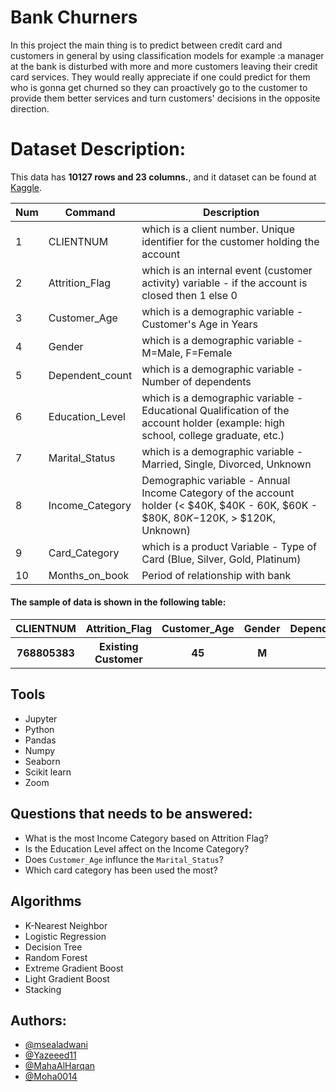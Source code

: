 
# Bank Churners
In this project the main thing is to predict between credit card and customers in general by using classification models for example :a manager at the bank is disturbed with more and more customers leaving their credit card services. They would really appreciate if one could predict for them who is gonna get churned so they can proactively go to the customer to provide them better services and turn customers' decisions in the opposite direction.

# Dataset Description:
This data has **10127 rows and 23 columns.**, and it dataset can be found at [Kaggle](https://www.kaggle.com/sakshigoyal7/credit-card-customers).



| Num | Command | Description |
| --- | --- | --- |
| 1  | CLIENTNUM |  which is a client number. Unique identifier for the customer holding the account |
| 2  | Attrition_Flag | which is an internal event (customer activity) variable - if the account is closed then 1 else 0 |
| 3  | Customer_Age | which is a demographic variable - Customer's Age in Years |
| 4  | Gender | which is a demographic variable - M=Male, F=Female |
| 5  | Dependent_count | which is a demographic variable - Number of dependents |
| 6  | Education_Level | which is a demographic variable - Educational Qualification of the account holder (example: high school, college graduate, etc.)  |
| 7  | Marital_Status | which is a demographic variable - Married, Single, Divorced, Unknown |
| 8  | Income_Category | Demographic variable - Annual Income Category of the account holder (< $40K, $40K - 60K, $60K - $80K, $80K-$120K, > $120K, Unknown) |
| 9  | Card_Category | which is a product Variable - Type of Card (Blue, Silver, Gold, Platinum) |
| 10 | Months_on_book | Period of relationship with bank |


#### The sample of data is shown in the following table:

<table width="100%">
 <tr>
  <th>CLIENTNUM</th><th>Attrition_Flag</th><th>Customer_Age</th><th>Gender</th><th>Dependent_count</th><th>Education_Level</th><th>Marital_Status</th><th>Income_Category</th><th>Card_Category</th>
 </tr>
 <tr>
  <th>768805383</th><th>Existing Customer</th><th>45</th><th>M</th><th>3</th><th>High School</th><th>Married</th><th>60K-80K</th><th>blue</th>
 </tr>
</table>





## Tools
- Jupyter
- Python
- Pandas
- Numpy
- Seaborn
- Scikit learn
- Zoom

## Questions that needs to be answered:

- What is the most Income Category based on Attrition Flag?
- Is the Education Level affect on the Income Category?
- Does `Customer_Age` influnce the `Marital_Status`?
- Which card category has been used the most?

## Algorithms
- K-Nearest Neighbor
- Logistic Regression
- Decision Tree 
- Random Forest 
- Extreme Gradient Boost
- Light Gradient Boost
- Stacking


## Authors:
- [@msealadwani](https://github.com/msealadwani)
- [@Yazeeed11](https://github.com/Yazeeed11)
- [@MahaAlHarqan](https://github.com/MahaAlHarqan)
- [@Moha0014](https://github.com/Moha0014)
